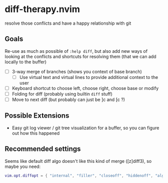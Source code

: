 # diff-therapy.nvim

resolve those conflicts and have a happy relationship with git

## Goals

Re-use as much as possible of `:help diff`, but also add new ways of looking
at the conflicts and shortcuts for resolving them (that we can add locally
to the buffer)

- [ ] 3-way merge of branches (shows you context of base branch)
  - [ ] Use virtual text and virtual lines to provide additional context to the user
- [ ] Keyboard shortcut to choose left, choose right, choose base or modify
- [ ] Folding for diff (probably using builtin `diff` stuff)
- [ ] Move to next diff (but probably can just be ]c and [c ?)

## Possible Extensions

- Easy git log viewer / git tree visualization for a buffer, so you can figure out how this happened

## Recommended settings

Seems like default diff algo doesn't like this kind of merge ([z]diff3), so maybe you need:

```lua
vim.opt.diffopt = { "internal", "filler", "closeoff", "hiddenoff", "algorithm:minimal" }
```
